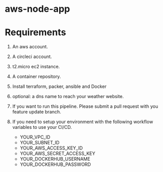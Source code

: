 # aws-node-app

# Requirements
1. An aws account.
2. A circleci account.
3. t2.micro ec2 instance.
4. A container repository.
5. Install terraform, packer, ansible and Docker
6. optional: a dns name to reach your weather website.

1. If you want to run this pipeline. Please submit a pull request with you feature update branch.
2. If you need to setup your environment with the following workflow variables to use your CI/CD.
   * YOUR_VPC_ID
   * YOUR_SUBNET_ID
   * YOUR_AWS_ACCESS_KEY_ID
   * YOUR_AWS_SECRET_ACCESS_KEY
   * YOUR_DOCKERHUB_USERNAME
   * YOUR_DOCKERHUB_PASSWORD